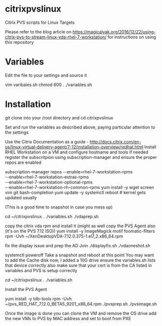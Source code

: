 # citrixpvslinux
Citrix PVS scripts for Linux Targets

Please refer to the blog article on https://magicalyak.org/2016/12/22/using-citrix-pvs-to-stream-linux-vda-rhel-7-workstation/
for instructions on using this repository

# Variables
Edit the file to your settings and source it

vim varibales.sh
chmod 600
. ./variables.sh

# Installation
git clone into your /root directory and cd citrixpvslinux

Set and run the variables as described above, paying particular attention to the settings

Use the Citrix Documentation as a guide - http://docs.citrix.com/en-us/linux-virtual-delivery-agent/7-12/installation-overview/redhat.html
Install RHEL Workstation on a VM and configure hostname and tools if needed
register the subscritpion using subscription-manager and ensure the proper repos are enabled

subscription-manager repos --enable=rhel-7-workstation-rpms \
                           --enable=rhel-7-workstation-extras-rpms \
                           --enable=rhel-7-workstation-optional-rpms \
                           --enable=rhel-7-workstation-rh-common-rpms
yum install -y wget screen vim git bash-completion
yum update -y
systemctl reboot # kernel gets updated usually

(This is a good time to snapshot in case you mess up)

cd ~/citrixpvslinux
. ./variables.sh
./vdaprep.sh

copy the citrix vda rpm and install it (might as well copy the PVS Agent also (it's on the PVS 7.12 ISO))
yum install -y ImageMagick motif foomatic-filters
rpm -Uvh ~/XenDesktopVDA-7.12.0.375-1.el7_2.x86_64.rpm

fix the display issue and prep the AD Join
./displayfix.sh
./vdaoneshot.sh

systemctl poweroff
Take a snapshot and reboot at this point
You may want to add the Cache disk now, I added a 10G drive
ensure the variables.sh lists that device correctly
also make sure that your cert is from the CA listed in variables
and PVS is setup correctly

cd ~/citrixpvslinux
. ./variables.sh

Install the PVS Agent

yum install -y tdb-tools
rpm -Uvh ~/pvs_RED_HAT_7.12.0_BETA5_9201_x86_64.rpm
./pvsprep.sh
./pvsimage.sh

Once the image is done you can clone the VM and remove the OS drive
add the new VMs to PVS by MAC address and set to boot from PXE

